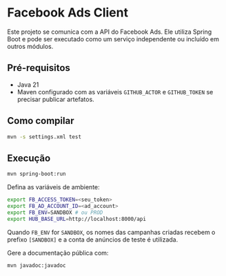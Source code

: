 # Facebook Ads Client

Este projeto se comunica com a API do Facebook Ads. Ele utiliza Spring Boot e pode ser executado como um serviço independente ou incluído em outros módulos.

## Pré-requisitos
- Java 21
- Maven configurado com as variáveis `GITHUB_ACTOR` e `GITHUB_TOKEN` se precisar publicar artefatos.

## Como compilar
```bash
mvn -s settings.xml test
```

## Execução
```bash
mvn spring-boot:run
```
Defina as variáveis de ambiente:

```bash
export FB_ACCESS_TOKEN=<seu_token>
export FB_AD_ACCOUNT_ID=<ad_account>
export FB_ENV=SANDBOX # ou PROD
export HUB_BASE_URL=http://localhost:8000/api
```

Quando `FB_ENV` for `SANDBOX`, os nomes das campanhas criadas recebem o prefixo `[SANDBOX]` e a conta de anúncios de teste é utilizada.

Gere a documentação pública com:

```bash
mvn javadoc:javadoc
```
